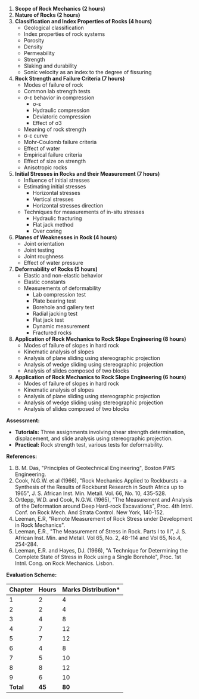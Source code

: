 1. **Scope of Rock Mechanics (2 hours)**
2. **Nature of Rocks (2 hours)**
3. **Classification and Index Properties of Rocks (4 hours)**
   * Geological classification
   * Index properties of rock systems
   * Porosity
   * Density
   * Permeability
   * Strength
   * Slaking and durability
   * Sonic velocity as an index to the degree of fissuring
4. **Rock Strength and Failure Criteria (7 hours)**
   * Modes of failure of rock
   * Common lab strength tests
   * σ-ε behavior in compression
      * σ-ε
      * Hydraulic compression
      * Deviatoric compression
      * Effect of σ3
   * Meaning of rock strength
   * σ-ε curve
   * Mohr-Coulomb failure criteria
   * Effect of water
   * Empirical failure criteria
   * Effect of size on strength
   * Anisotropic rocks
5. **Initial Stresses in Rocks and their Measurement (7 hours)**
   * Influence of initial stresses
   * Estimating initial stresses
      * Horizontal stresses
      * Vertical stresses
      * Horizontal stresses direction
   * Techniques for measurements of in-situ stresses
      * Hydraulic fracturing
      * Flat jack method
      * Over coring
6. **Planes of Weaknesses in Rock (4 hours)**
   * Joint orientation
   * Joint testing
   * Joint roughness
   * Effect of water pressure
7. **Deformability of Rocks (5 hours)**
   * Elastic and non-elastic behavior
   * Elastic constants
   * Measurements of deformability
      * Lab compression test
      * Plate bearing test
      * Borehole and gallery test
      * Radial jacking test
      * Flat jack test
      * Dynamic measurement
      * Fractured rocks
8. **Application of Rock Mechanics to Rock Slope Engineering (8 hours)**
   * Modes of failure of slopes in hard rock
   * Kinematic analysis of slopes
   * Analysis of plane sliding using stereographic projection
   * Analysis of wedge sliding using stereographic projection
   * Analysis of slides composed of two blocks
9. **Application of Rock Mechanics to Rock Slope Engineering (6 hours)**
   * Modes of failure of slopes in hard rock
   * Kinematic analysis of slopes
   * Analysis of plane sliding using stereographic projection
   * Analysis of wedge sliding using stereographic projection
   * Analysis of slides composed of two blocks

**Assessment:**

* **Tutorials:** Three assignments involving shear strength determination, displacement, and slide analysis using stereographic projection.
* **Practical:** Rock strength test, various tests for deformability.

**References:**

1. B. M. Das, "Principles of Geotechnical Engineering", Boston PWS Engineering.
2. Cook, N.G.W. et al (1966), "Rock Mechanics Applied to Rockbursts - a Synthesis of the Results of Rockburst Research in South Africa up to 1965", J. S. African Inst. Min. Metall. Vol. 66, No. 10, 435-528.
3. Ortlepp, W.D. and Cook, N.G.W. (1965), "The Measurement and Analysis of the Deformation around Deep Hard-rock Excavations", Proc. 4th Intnl. Conf. on Rock Mech. And Strata Control. New York, 140-152.
4. Leeman, E.R, "Remote Measurement of Rock Stress under Development in Rock Mechanics".
5. Leeman, E.R., "The Measurement of Stress in Rock. Parts I to III", J. S. African Inst. Min. and Metall. Vol 65, No. 2, 48-114 and Vol 65, No.4, 254-284.
6. Leeman, E.R. and Hayes, DJ. (1966), "A Technique for Determining the Complete State of Stress in Rock using a Single Borehole", Proc. 1st Intnl. Cong. on Rock Mechanics. Lisbon.

**Evaluation Scheme:**

| Chapter   | Hours  | Marks Distribution* |
| --------- | ------ | ------------------- |
| 1         | 2      | 4                   |
| 2         | 2      | 4                   |
| 3         | 4      | 8                   |
| 4         | 7      | 12                  |
| 5         | 7      | 12                  |
| 6         | 4      | 8                   |
| 7         | 5      | 10                  |
| 8         | 8      | 12                  |
| 9         | 6      | 10                  |
| **Total** | **45** | **80**              |

